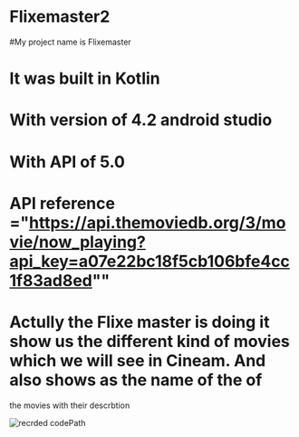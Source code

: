# Flixemaster2
#My project name is Flixemaster
# It was built in Kotlin
# With version of 4.2 android studio 
# With API of 5.0
# API reference ="https://api.themoviedb.org/3/movie/now_playing?api_key=a07e22bc18f5cb106bfe4cc1f83ad8ed""
# Actully the Flixe master is doing it show us the different kind of movies which we will see in Cineam. And also shows as the name of the of 
  the movies with their descrbtion 
 
 
![recrded codePath](https://user-images.githubusercontent.com/78896535/155827292-ed9747d2-7747-41c6-b1b6-4d1996fed900.gif)
